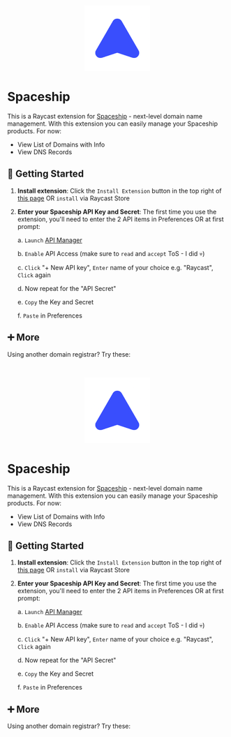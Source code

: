<p align="center">
    <img src="./assets/extension-icon.png" width="150" height="150" />
</p>

# Spaceship

This is a Raycast extension for [Spaceship](https://spaceship.com/) - next-level domain name management. With this extension you can easily manage your Spaceship products. For now:

- View List of Domains with Info
- View DNS Records

## 🚀 Getting Started

1. **Install extension**: Click the `Install Extension` button in the top right of [this page](https://www.raycast.com/xmok/spaceship) OR `install` via Raycast Store

2. **Enter your Spaceship API Key and Secret**: The first time you use the extension, you'll need to enter the 2 API items in Preferences OR at first prompt:

    a. `Launch` [API Manager](https://www.spaceship.com/application/api-manager/)

    b. `Enable` API Access (make sure to `read` and `accept` ToS - I did 💀)

    c. `Click` "+ New API key", `Enter` name of your choice e.g. "Raycast", `Click` again

    d. Now repeat for the "API Secret"

    e. `Copy` the Key and Secret
    
    f. `Paste` in Preferences

## ➕ More

Using another domain registrar? Try these:

<a title="Install manotori Raycast Extension" href="https://www.raycast.com/xmok/manotori"><img src="https://www.raycast.com/xmok/manotori/install_button@2x.png?v=1.1" height="64" alt="" style="height: 64px;"></a>
<a title="Install namecheap Raycast Extension" href="https://www.raycast.com/xmok/namecheap"><img src="https://www.raycast.com/xmok/namecheap/install_button@2x.png?v=1.1" height="64" alt="" style="height: 64px;"></a>
<a title="Install namesilo Raycast Extension" href="https://www.raycast.com/xmok/namesilo"><img src="https://www.raycast.com/xmok/namesilo/install_button@2x.png?v=1.1" height="64" alt="" style="height: 64px;"></a>
<a title="Install olacv Raycast Extension" href="https://www.raycast.com/xmok/olacv"><img src="https://www.raycast.com/xmok/olacv/install_button@2x.png?v=1.1" height="64" alt="" style="height: 64px;"></a>
<a title="Install porkbun Raycast Extension" href="https://www.raycast.com/xmok/porkbun"><img src="https://www.raycast.com/xmok/porkbun/install_button@2x.png?v=1.1" height="64" alt="" style="height: 64px;"></a>
<a title="Install sav Raycast Extension" href="https://www.raycast.com/xmok/sav"><img src="https://www.raycast.com/xmok/sav/install_button@2x.png?v=1.1" height="64" alt="" style="height: 64px;"></a><p align="center">
    <img src="./assets/extension-icon.png" width="150" height="150" />
</p>

# Spaceship

This is a Raycast extension for [Spaceship](https://spaceship.com/) - next-level domain name management. With this extension you can easily manage your Spaceship products. For now:

- View List of Domains with Info
- View DNS Records

## 🚀 Getting Started

1. **Install extension**: Click the `Install Extension` button in the top right of [this page](https://www.raycast.com/xmok/spaceship) OR `install` via Raycast Store

2. **Enter your Spaceship API Key and Secret**: The first time you use the extension, you'll need to enter the 2 API items in Preferences OR at first prompt:

    a. `Launch` [API Manager](https://www.spaceship.com/application/api-manager/)

    b. `Enable` API Access (make sure to `read` and `accept` ToS - I did 💀)

    c. `Click` "+ New API key", `Enter` name of your choice e.g. "Raycast", `Click` again

    d. Now repeat for the "API Secret"

    e. `Copy` the Key and Secret
    
    f. `Paste` in Preferences

## ➕ More

Using another domain registrar? Try these:

<a title="Install manotori Raycast Extension" href="https://www.raycast.com/xmok/manotori"><img src="https://www.raycast.com/xmok/manotori/install_button@2x.png?v=1.1" height="64" alt="" style="height: 64px;"></a>
<a title="Install namecheap Raycast Extension" href="https://www.raycast.com/xmok/namecheap"><img src="https://www.raycast.com/xmok/namecheap/install_button@2x.png?v=1.1" height="64" alt="" style="height: 64px;"></a>
<a title="Install namesilo Raycast Extension" href="https://www.raycast.com/xmok/namesilo"><img src="https://www.raycast.com/xmok/namesilo/install_button@2x.png?v=1.1" height="64" alt="" style="height: 64px;"></a>
<a title="Install olacv Raycast Extension" href="https://www.raycast.com/xmok/olacv"><img src="https://www.raycast.com/xmok/olacv/install_button@2x.png?v=1.1" height="64" alt="" style="height: 64px;"></a>
<a title="Install porkbun Raycast Extension" href="https://www.raycast.com/xmok/porkbun"><img src="https://www.raycast.com/xmok/porkbun/install_button@2x.png?v=1.1" height="64" alt="" style="height: 64px;"></a>
<a title="Install sav Raycast Extension" href="https://www.raycast.com/xmok/sav"><img src="https://www.raycast.com/xmok/sav/install_button@2x.png?v=1.1" height="64" alt="" style="height: 64px;"></a>